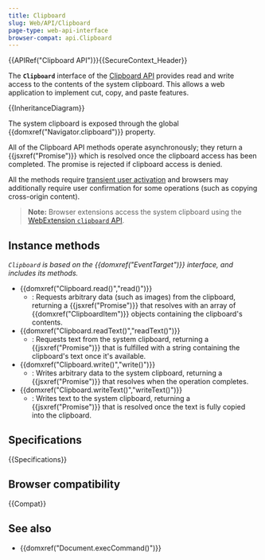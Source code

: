 ```yaml
---
title: Clipboard
slug: Web/API/Clipboard
page-type: web-api-interface
browser-compat: api.Clipboard
---
```


{{APIRef("Clipboard API")}}{{SecureContext_Header}}

The **`Clipboard`** interface of the [Clipboard API](/en-US/docs/Web/API/Clipboard_API) provides read and write access to the contents of the system clipboard.
This allows a web application to implement cut, copy, and paste features.

{{InheritanceDiagram}}

The system clipboard is exposed through the global {{domxref("Navigator.clipboard")}} property.

All of the Clipboard API methods operate asynchronously; they return a {{jsxref("Promise")}} which is resolved once the clipboard access has been completed.
The promise is rejected if clipboard access is denied.

All the methods require [transient user activation](/en-US/docs/Web/Security/Secure_Contexts) and browsers may additionally require user confirmation for some operations (such as copying cross-origin content).

> **Note:** Browser extensions access the system clipboard using the [WebExtension `clipboard` API](/en-US/docs/Mozilla/Add-ons/WebExtensions/API/clipboard).

## Instance methods

_`Clipboard` is based on the {{domxref("EventTarget")}} interface, and includes its methods._

- {{domxref("Clipboard.read()","read()")}}
  - : Requests arbitrary data (such as images) from the clipboard, returning a {{jsxref("Promise")}} that resolves with an array of {{domxref("ClipboardItem")}} objects containing the clipboard's contents.
- {{domxref("Clipboard.readText()","readText()")}}
  - : Requests text from the system clipboard, returning a {{jsxref("Promise")}} that is fulfilled with a string containing the clipboard's text once it's available.
- {{domxref("Clipboard.write()","write()")}}
  - : Writes arbitrary data to the system clipboard, returning a {{jsxref("Promise")}} that resolves when the operation completes.
- {{domxref("Clipboard.writeText()","writeText()")}}
  - : Writes text to the system clipboard, returning a {{jsxref("Promise")}} that is resolved once the text is fully copied into the clipboard.

## Specifications

{{Specifications}}

## Browser compatibility

{{Compat}}

## See also

- {{domxref("Document.execCommand()")}}
